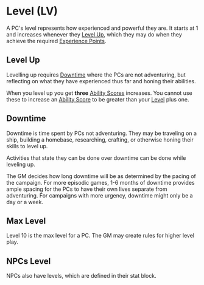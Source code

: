 # Level (LV)

A PC's level represents how experienced and powerful they are. It starts at 1 and increases whenever they [Level Up](Level.md#Level%20Up), which they may do when they achieve the required [Experience Points](Experience%20Points.md).

## Level Up

Levelling up requires [Downtime](Level.md#Downtime) where the PCs are not adventuring, but reflecting on what they have experienced thus far and honing their abilities.

When you level up you get **three** [Ability Scores](../The%20Ability%20Scores/Ability%20Scores.md) increases. You cannot use these to increase an [Ability Score](../The%20Ability%20Scores/Ability%20Scores.md) to be greater than your [Level](Level.md) plus one.

## Downtime

Downtime is time spent by PCs not adventuring. They may be traveling on a ship, building a homebase, researching, crafting, or otherwise honing their skills to level up.

Activities that state they can be done over downtime can be done while leveling up.

The GM decides how long downtime will be as determined by the pacing of the campaign. For more episodic games, 1-6 months of downtime provides ample spacing for the PCs to have their own lives separate from adventuring. For campaigns with more urgency, downtime might only be a day or a week.

## Max Level

Level 10 is the max level for a PC. The GM may create rules for higher level play.

## NPCs Level

NPCs also have levels, which are defined in their stat block.
